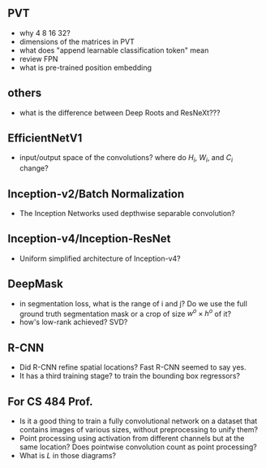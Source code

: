 ## PVT
* why 4 8 16 32?
* dimensions of the matrices in PVT
* what does "append learnable classification token" mean
* review FPN
* what is pre-trained position embedding
<!-- * dilated convolution [74] -->
<!-- * NAS [61] -->
<!-- * Res2Net [17] -->
<!-- * ResNeSt [79] -->

## others
* what is the difference between Deep Roots and ResNeXt???

## EfficientNetV1
* input/output space of the convolutions? where do $H_{i}$, $W_{i}$, and $C_{i}$ change?

## Inception-v2/Batch Normalization

* The Inception Networks used depthwise separable convolution?

## Inception-v4/Inception-ResNet

* Uniform simplified architecture of Inception-v4?

## DeepMask
* in segmentation loss, what is the range of i and j? Do we use the full ground truth segmentation mask or a crop of size $w^{o} \times h^{o}$ of it?
* how's low-rank achieved? SVD?

## R-CNN
* Did R-CNN refine spatial locations? Fast R-CNN seemed to say yes.
* It has a third training stage? to train the bounding box regressors?

## For CS 484 Prof.

* Is it a good thing to train a fully convolutional network on a dataset that contains images of various sizes, without preprocessing to unify them?
* Point processing using activation from different channels but at the same location? Does pointwise convolution count as point processing?
* What is $L$ in those diagrams?
